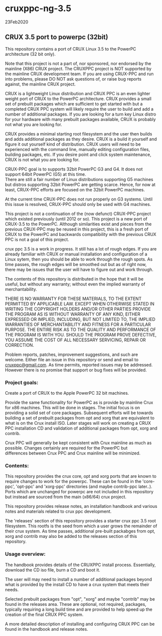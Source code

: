 # cruxppc-ng-3.5

23Feb2020

## CRUX 3.5 port to powerpc (32bit)

  This repository contains a port of CRUX Linux 3.5 to the PowerPC architecture (32 bit only).   

  Note that this project is not a part of, nor sponsored, nor endorsed by the mainline (X86) CRUX project.  The CRUXPPC project is NOT supported by the mainline CRUX
development team.   If you are using CRUX-PPC and run into problems, please DO NOT ask questions of, or raise bug reports against, the mainline CRUX project.  

  CRUX is a lightweight Linux distribution and CRUX PPC is an even lighter weight port of CRUX to the PowerPC architecture.   CRUX provides 
  a small set of prebuilt packages which are sufficient to get started with but a completed CRUX PPC system will likely require the user to
  build and add a number of additional packages. If you are 
  looking for a turn key Linux distro for your hardware with many prebuilt packages available, CRUX is probably not what you are looking for.   
  
  CRUX provides a minimal starting root filesystem and the user then builds and adds additional packages as they desire.   CRUX is a build it yourself and 
  figure it out yourself kind of distribution.   CRUX users will need to be experienced with the command line, manually editing configuration files,
  building packages, etc.   If you desire point and click system maintenance, CRUX is not what you are looking for.

  CRUX-PPC goal is to supports 32bit PowerPC G3 and G4.   It does not support 64bit PowerPC (G5) at this time.   
There are still a fair number of Linux distributions supporting G5 machines but distros 
supporting 32bit PowerPC are getting scarce.  Hence, for now at least, CRUX-PPC efforts are focused on the 32bit PowerPC machines.   

  At the current time CRUX-PPC does not run properly on G3 systems.   Until this issue is resolved, CRUX-PPC should only be used with
G4 machines.

  This project is not a continuation of the (now defunct) CRUX-PPC project which existed previously (until 2012 or so).   This project is a 
  new port of CRUX-3.5 to the PowerPC.  Although similarities exist and pieces from the previous CRUX-PPC may be reused in this project, this is a
  fresh port of CRUX to the PowerPC and backwards compatibility with the previous CRUX PPC is not a goal of this project.

  crux ppc 3.5 is a work in progress.  It still has a lot of rough edges.
If you are already familiar with CRUX or manual installation and configuration
of a Linux sytem, then you should be able to work through the rough spots.
As time passes, the rough edges will be smoothed out but as of right now,
there may be issues that the user will have to figure out and work through.

The contents of this repository is distributed in the hope that it will 
be useful, but without any warranty; without even the implied 
warranty of merchantability.

THERE IS NO WARRANTY FOR THESE MATERIALS, TO THE EXTENT PERMITTED BY
APPLICABLE LAW. EXCEPT WHEN OTHERWISE STATED IN WRITING THE COPYRIGHT
HOLDERS AND/OR OTHER PARTIES PROVIDE THE PROGRAM AS IS WITHOUT
WARRANTY OF ANY KIND, EITHER EXPRESSED OR IMPLIED, INCLUDING, BUT NOT
LIMITED TO, THE IMPLIED WARRANTIES OF MERCHANTABILITY AND FITNESS FOR A
PARTICULAR PURPOSE. THE ENTIRE RISK AS TO THE QUALITY AND PERFORMANCE OF
THE PROGRAM IS WITH YOU. SHOULD THE PROGRAM PROVE DEFECTIVE, YOU ASSUME
THE COST OF ALL NECESSARY SERVICING, REPAIR OR CORRECTION.

Problem reports, patches, improvement suggestions, and such are welcome.   Either file an 
issue in this repository or send and email to cruxppc@gmail.com.  As time permits, reported
issues may be addressed.  However there is no promise that support or bug fixes will be
provided.


### Project goals:

   Create a port of CRUX to the Apple PowerPC 32 bit machines.   

   Provide the same functionality for PowerPC as is provide by mainline Crux for x86 machines.   This will be done in stages.   The initial focus is
on providing a solid set of core packages.   Subsequent efforts will be towards building a set of prebuilt packages from opt and xorg that are
equivalent to what is on the Crux install ISO.   Later stages will work on creating a CRUX PPC installation CD and validation of additional 
packages from opt, xorg and contrib.

   Crux PPC will generally be kept consistent with Crux mainline as much 
as possible.   Changes certainly are required for the PowerPC but  
differences between Crux PPC and Crux mainline will be minimized.

### Contents:

  This repository provides the crux core, opt and xorg ports that are
known to require changes to work for the powerpc.  These can be found 
in the 'core-ppc', 'opt-ppc' and 'xorg-ppc' directories (and maybe
contrib-ppc later..).  Ports which are unchanged for powerpc are not 
included in this repository but instead are sourced from the main (x86/64) crux project.

  This repository provides release notes, an installation handbook
and various notes and materials related to crux ppc development.

  The 'releases' section of this repository provides a starter 
crux ppc 3.5 root filesystem.  This rootfs is the seed from which a user
grows the remainder of their crux system.   As time passes, additional pre-built
packabges from opt, xorg and contrib may also be added to the releases
section of this repository.


### Usage overview:


  The handbook provides details of the CRUXPPC install process.  Essentially,
  download the CD iso file, burn a CD and boot it.   

  The user will may need to install a number of additional packages beyond what
  is provided by the install CD to have a crux system that meets their needs.

  Selected prebuilt packages from "opt", "xorg" and maybe "contrib" 
  may be found in the releases area.   These are optional, not required,
  packages, typically requiring a long build time and are provided to help 
  speed up the creation of the final CRUX PPC system.

  A more detailed description of installing and configuring CRUX PPC can be
  found in the handbook and release notes.



